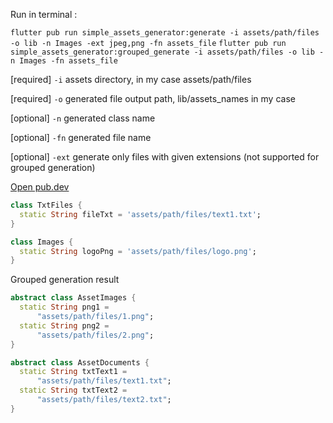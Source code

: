 Run in terminal :

`flutter pub run simple_assets_generator:generate -i assets/path/files -o lib -n Images -ext jpeg,png -fn assets_file`
`flutter pub run simple_assets_generator:grouped_generate -i assets/path/files -o lib -n Images -fn assets_file`

[required] `-i` assets directory, in my case assets/path/files

[required] `-o` generated file output path, lib/assets_names in my case

[optional] `-n` generated class name

[optional] `-fn` generated file name

[optional] `-ext` generate only files with given extensions (not supported for grouped generation)

[Open pub.dev](https://pub.dev/packages/simple_assets_generator)

```dart
class TxtFiles {
  static String fileTxt = 'assets/path/files/text1.txt';
}
```

```dart
class Images {
  static String logoPng = 'assets/path/files/logo.png';
}
```



Grouped generation result

```dart
abstract class AssetImages {
  static String png1 =
      "assets/path/files/1.png";
  static String png2 =
      "assets/path/files/2.png";
}

abstract class AssetDocuments {
  static String txtText1 =
      "assets/path/files/text1.txt";
  static String txtText2 =
      "assets/path/files/text2.txt";
}
```
